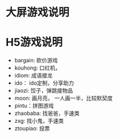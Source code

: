 # 大屏游戏说明


# H5游戏说明

* bargain: 砍价游戏
* kouhong: 口红机，
* idiom: 成语接龙
* ido： ido定制，分享助力
* jiaozi: 饺子，弹跳接物品
* moon: 画月亮， 一人画一半，比较默契度
* pintu：拼图游戏
* zhaobaba: 找爸爸，手速类
* zxg: 找小鬼，手速类
* ztoupiao: 投票

